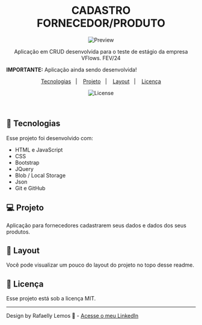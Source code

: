 <h1 align="center"> CADASTRO FORNECEDOR/PRODUTO </h1>

<p align="center">
<img alt="Preview" src="https://github.com/VFLOWS/Teste-Estagio/blob/main/docs/CadastroFornecedorModelo.pdf">
</p>

<p align="center">
Aplicação em CRUD desenvolvida para o teste de estágio da empresa VFlows. FEV/24
</p>
<strong>IMPORTANTE:</strong> Aplicação ainda sendo desenvolvida!
</p>

<p align="center">
  <a href="#-tecnologias">Tecnologias</a>&nbsp;&nbsp;&nbsp;|&nbsp;&nbsp;&nbsp;
  <a href="#-projeto">Projeto</a>&nbsp;&nbsp;&nbsp;|&nbsp;&nbsp;&nbsp;
  <a href="#-layout">Layout</a>&nbsp;&nbsp;&nbsp;|&nbsp;&nbsp;&nbsp;
  <a href="#memo-licença">Licença</a>
</p>

<p align="center">
  <img alt="License" src="https://img.shields.io/static/v1?label=license&message=MIT&color=49AA26&labelColor=000000">
</p>

<br>

## 🚀 Tecnologias

Esse projeto foi desenvolvido com:

- HTML e JavaScript
- CSS
- Bootstrap
- JQuery
- Blob / Local Storage
- Json
- Git e GitHub

## 💻 Projeto

Aplicação para fornecedores cadastrarem seus dados e dados dos seus produtos.

## 🔖 Layout

Você pode visualizar um pouco do layout do projeto no topo desse readme.

## :memo: Licença

Esse projeto está sob a licença MIT.

---

Design by Rafaelly Lemos :wave: - [Acesse o meu LinkedIn](https://www.linkedin.com/in/rafaelly-lemos)